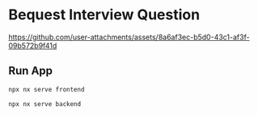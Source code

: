 # Bequest Interview Question


https://github.com/user-attachments/assets/8a6af3ec-b5d0-43c1-af3f-09b572b9f41d




## Run App


```sh
npx nx serve frontend
```

```sh
npx nx serve backend
```
